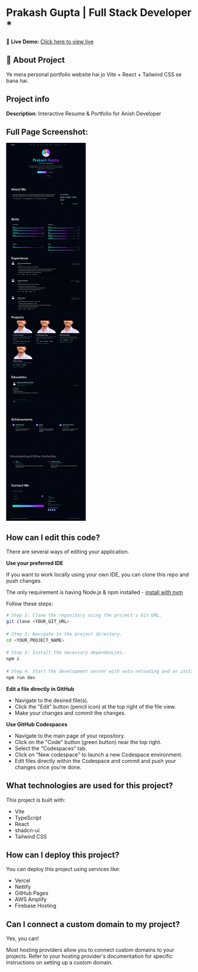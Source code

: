 # Prakash Gupta | Full Stack Developer *

🚀 **Live Demo:** [Click here to view live](https://anish-portfolio-theta.vercel.app)

## 📖 About Project
Ye mera personal portfolio website hai jo Vite + React + Tailwind CSS se bana hai.

## Project info

**Description**: Interactive Resume & Portfolio for Anish Developer

## Full Page Screenshot:
![Full Website Screenshot](./assets/fullpage.png)



## How can I edit this code?

There are several ways of editing your application.

**Use your preferred IDE**

If you want to work locally using your own IDE, you can clone this repo and push changes.

The only requirement is having Node.js & npm installed - [install with nvm](https://github.com/nvm-sh/nvm#installing-and-updating)

Follow these steps:

```sh
# Step 1: Clone the repository using the project's Git URL.
git clone <YOUR_GIT_URL>

# Step 2: Navigate to the project directory.
cd <YOUR_PROJECT_NAME>

# Step 3: Install the necessary dependencies.
npm i

# Step 4: Start the development server with auto-reloading and an instant preview.
npm run dev
```

**Edit a file directly in GitHub**

- Navigate to the desired file(s).
- Click the "Edit" button (pencil icon) at the top right of the file view.
- Make your changes and commit the changes.

**Use GitHub Codespaces**

- Navigate to the main page of your repository.
- Click on the "Code" button (green button) near the top right.
- Select the "Codespaces" tab.
- Click on "New codespace" to launch a new Codespace environment.
- Edit files directly within the Codespace and commit and push your changes once you're done.

## What technologies are used for this project?

This project is built with:

- Vite
- TypeScript
- React
- shadcn-ui
- Tailwind CSS

## How can I deploy this project?

You can deploy this project using services like:

- Vercel
- Netlify
- GitHub Pages
- AWS Amplify
- Firebase Hosting

## Can I connect a custom domain to my project?

Yes, you can!

Most hosting providers allow you to connect custom domains to your projects. Refer to your hosting provider's documentation for specific instructions on setting up a custom domain.
